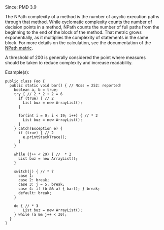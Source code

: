 Since: PMD 3.9

The NPath complexity of a method is the number of acyclic execution paths through that method.
While cyclomatic complexity counts the number of decision points in a method, NPath counts the number of
full paths from the beginning to the end of the block of the method. That metric grows exponentially, as
it multiplies the complexity of statements in the same block. For more details on the calculation, see the
documentation of the [NPath metric](pmd_java_metrics_index.html#npath-complexity-npath).

A threshold of 200 is generally considered the point where measures should be taken to reduce
complexity and increase readability.

Example(s):
```
public class Foo {
  public static void bar() { // Ncss = 252: reported!
    boolean a, b = true;
    try { // 2 * 2 + 2 = 6
      if (true) { // 2
        List buz = new ArrayList();
      }

      for(int i = 0; i < 19; i++) { // * 2
        List buz = new ArrayList();
      }
    } catch(Exception e) {
      if (true) { // 2
        e.printStackTrace();
      }
    }

    while (j++ < 20) { //  * 2
      List buz = new ArrayList();
    }

    switch(j) { // * 7
      case 1:
      case 2: break;
      case 3: j = 5; break;
      case 4: if (b && a) { bar(); } break;
      default: break;
    }

    do { // * 3
        List buz = new ArrayList();
    } while (a && j++ < 30);
  }
}
```
